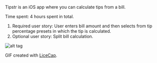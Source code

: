 Tipstr is an iOS app where you can calculate tips from a bill.

Time spent: 4 hours spent in total.

1. Required user story: User enters bill amount and then selects from tip percentage presets in which the tip is calculated.
2. Optional user story: Split bill calculation.

![alt tag](https://raw.githubusercontent.com/franchismo/tipstr/master/Tipstr.gif)

GIF created with <a href="http://www.cockos.com/licecap/">LiceCap</a>.
